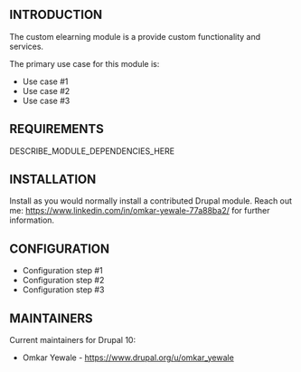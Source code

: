## INTRODUCTION

The custom elearning module is a provide custom functionality and services.

The primary use case for this module is:

- Use case #1
- Use case #2
- Use case #3

## REQUIREMENTS

DESCRIBE_MODULE_DEPENDENCIES_HERE

## INSTALLATION

Install as you would normally install a contributed Drupal module.
Reach out me: https://www.linkedin.com/in/omkar-yewale-77a88ba2/ for further information.

## CONFIGURATION
- Configuration step #1
- Configuration step #2
- Configuration step #3

## MAINTAINERS

Current maintainers for Drupal 10:

- Omkar Yewale - https://www.drupal.org/u/omkar_yewale


